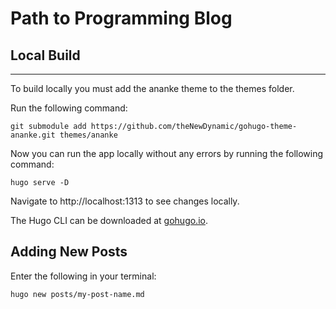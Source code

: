 # Path to Programming Blog

## Local Build
---
To build locally you must add the ananke theme to the themes folder.

Run the following command:

`git submodule add https://github.com/theNewDynamic/gohugo-theme-ananke.git themes/ananke`

Now you can run the app locally without any errors by running the following command: 

`hugo serve -D`

Navigate to http://localhost:1313 to see changes locally.

The Hugo CLI can be downloaded at [gohugo.io](https://gohugo.io/getting-started/installing/).

## Adding New Posts

Enter the following in your terminal:

`hugo new posts/my-post-name.md`